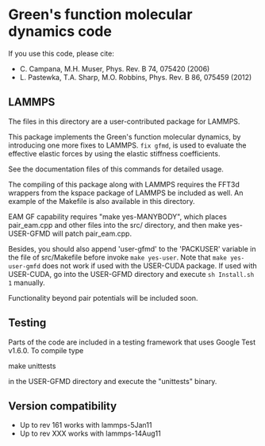 Green's function molecular dynamics code
========================================

If you use this code, please cite:

- C. Campana, M.H. Muser, Phys. Rev. B 74, 075420 (2006)
- L. Pastewka, T.A. Sharp, M.O. Robbins, Phys. Rev. B 86, 075459 (2012)

LAMMPS
------

The files in this directory are a user-contributed package for LAMMPS.

This package implements the Green's function molecular dynamics, by
introducing one more fixes to LAMMPS. `fix gfmd`, is used to evaluate the
 effective elastic forces by using the elastic stiffness coefficients.

See the documentation files of this commands for detailed usage.

The compiling of this package along with LAMMPS requires the FFT3d wrappers
from the kspace package of LAMMPS be included as well. 
An example of the Makefile is also available in this directory.

EAM GF capability requires "make yes-MANYBODY", which places 
pair_eam.cpp and other files into the src/ directory, and then 
make yes-USER-GFMD will patch pair_eam.cpp.

Besides, you should also append 'user-gfmd' to the 'PACKUSER' variable
in the file of src/Makefile before invoke `make yes-user`. Note that
`make yes-user-gmfd` does not work if used with the USER-CUDA package.
If used with USER-CUDA, go into the USER-GFMD directory and execute
`sh Install.sh 1` manually.

Functionality beyond pair potentials will be included soon.

Testing
-------

Parts of the code are included in a testing framework that uses Google Test
v1.6.0. To compile type

make unittests

in the USER-GFMD directory and execute the "unittests" binary.

Version compatibility
---------------------

- Up to rev 161 works with lammps-5Jan11
- Up to rev XXX works with lammps-14Aug11

